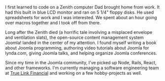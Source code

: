 I first learned to code on a Zenith computer Dad brought home from work. It had this built in blue LCD monitor and ran on 5 1/4" floppy disks. He used spreadsheets for work and I was interested. We spent about an hour going over macros together and I took off from there.

Long after the Zenith died (a horrific tale involving a misplaced envelope and ventilation slats), the open-source content management system Joomla! landed in the center of my attention. I found myself writing a book about Joomla programming, authoring video tutorials about Joomla for lynda.com, giving Joomla talks, and helping organize Joomla conferences.

Since my time in the Joomla community, I've picked up Node, Rails, React, and other frameworks. I'm currently managing a software engineering team at [True Link Financial](https://www.truelinkfinancial.com) and working on a few hobby-projects as well.
